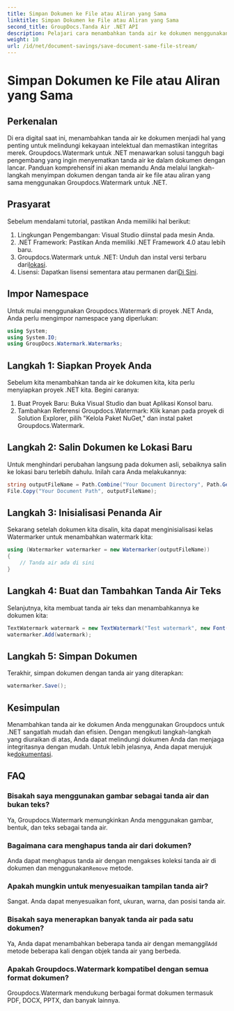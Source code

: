 ```yaml
---
title: Simpan Dokumen ke File atau Aliran yang Sama
linktitle: Simpan Dokumen ke File atau Aliran yang Sama
second_title: GroupDocs.Tanda Air .NET API
description: Pelajari cara menambahkan tanda air ke dokumen menggunakan Groupdocs.Watermark untuk .NET. Panduan ini memberikan instruksi untuk memastikan perlindungan dan integritas dokumen.
weight: 10
url: /id/net/document-savings/save-document-same-file-stream/
---
```


# Simpan Dokumen ke File atau Aliran yang Sama

## Perkenalan
Di era digital saat ini, menambahkan tanda air ke dokumen menjadi hal yang penting untuk melindungi kekayaan intelektual dan memastikan integritas merek. Groupdocs.Watermark untuk .NET menawarkan solusi tangguh bagi pengembang yang ingin menyematkan tanda air ke dalam dokumen dengan lancar. Panduan komprehensif ini akan memandu Anda melalui langkah-langkah menyimpan dokumen dengan tanda air ke file atau aliran yang sama menggunakan Groupdocs.Watermark untuk .NET.
## Prasyarat
Sebelum mendalami tutorial, pastikan Anda memiliki hal berikut:
1. Lingkungan Pengembangan: Visual Studio diinstal pada mesin Anda.
2. .NET Framework: Pastikan Anda memiliki .NET Framework 4.0 atau lebih baru.
3.  Groupdocs.Watermark untuk .NET: Unduh dan instal versi terbaru dari[lokasi](https://releases.groupdocs.com/Watermark/net/).
4.  Lisensi: Dapatkan lisensi sementara atau permanen dari[Di Sini](https://purchase.groupdocs.com/temporary-license/).
## Impor Namespace
Untuk mulai menggunakan Groupdocs.Watermark di proyek .NET Anda, Anda perlu mengimpor namespace yang diperlukan:
```csharp
using System;
using System.IO;
using GroupDocs.Watermark.Watermarks;
```
## Langkah 1: Siapkan Proyek Anda
Sebelum kita menambahkan tanda air ke dokumen kita, kita perlu menyiapkan proyek .NET kita. Begini caranya:
1. Buat Proyek Baru: Buka Visual Studio dan buat Aplikasi Konsol baru.
2. Tambahkan Referensi Groupdocs.Watermark: Klik kanan pada proyek di Solution Explorer, pilih "Kelola Paket NuGet," dan instal paket Groupdocs.Watermark.
## Langkah 2: Salin Dokumen ke Lokasi Baru
Untuk menghindari perubahan langsung pada dokumen asli, sebaiknya salin ke lokasi baru terlebih dahulu. Inilah cara Anda melakukannya:
```csharp
string outputFileName = Path.Combine("Your Document Directory", Path.GetFileName("Your Document Path"));
File.Copy("Your Document Path", outputFileName);
```
## Langkah 3: Inisialisasi Penanda Air
Sekarang setelah dokumen kita disalin, kita dapat menginisialisasi kelas Watermarker untuk menambahkan watermark kita:
```csharp
using (Watermarker watermarker = new Watermarker(outputFileName))
{
    // Tanda air ada di sini
}
```
## Langkah 4: Buat dan Tambahkan Tanda Air Teks
Selanjutnya, kita membuat tanda air teks dan menambahkannya ke dokumen kita:
```csharp
TextWatermark watermark = new TextWatermark("Test watermark", new Font("Arial", 12));
watermarker.Add(watermark);
```
## Langkah 5: Simpan Dokumen
Terakhir, simpan dokumen dengan tanda air yang diterapkan:
```csharp
watermarker.Save();
```
## Kesimpulan
Menambahkan tanda air ke dokumen Anda menggunakan Groupdocs untuk .NET sangatlah mudah dan efisien. Dengan mengikuti langkah-langkah yang diuraikan di atas, Anda dapat melindungi dokumen Anda dan menjaga integritasnya dengan mudah. Untuk lebih jelasnya, Anda dapat merujuk ke[dokumentasi](https://tutorials.groupdocs.com/Watermark/net/).
## FAQ
### Bisakah saya menggunakan gambar sebagai tanda air dan bukan teks?
Ya, Groupdocs.Watermark memungkinkan Anda menggunakan gambar, bentuk, dan teks sebagai tanda air.
### Bagaimana cara menghapus tanda air dari dokumen?
 Anda dapat menghapus tanda air dengan mengakses koleksi tanda air di dokumen dan menggunakan`Remove` metode.
### Apakah mungkin untuk menyesuaikan tampilan tanda air?
Sangat. Anda dapat menyesuaikan font, ukuran, warna, dan posisi tanda air.
### Bisakah saya menerapkan banyak tanda air pada satu dokumen?
 Ya, Anda dapat menambahkan beberapa tanda air dengan memanggil`Add` metode beberapa kali dengan objek tanda air yang berbeda.
### Apakah Groupdocs.Watermark kompatibel dengan semua format dokumen?
Groupdocs.Watermark mendukung berbagai format dokumen termasuk PDF, DOCX, PPTX, dan banyak lainnya.